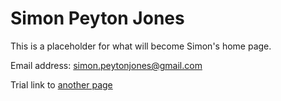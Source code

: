 # Simon Peyton Jones

This is a placeholder for what will become Simon's home page.

Email address: simon.peytonjones@gmail.com

Trial link to [another page](papers.html)

